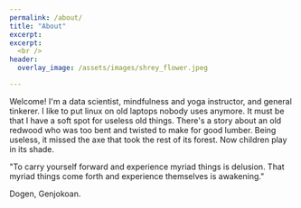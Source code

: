 ```yaml
---
permalink: /about/
title: "About"
excerpt: 
excerpt: 
  <br />
header:
  overlay_image: /assets/images/shrey_flower.jpeg

---
```

Welcome! I'm a data scientist, mindfulness and yoga instructor, and general tinkerer. I like to put linux on old laptops nobody uses anymore. It must be that I have a soft spot for useless old things. There's a story about an old redwood who was too bent and twisted to make for good lumber. Being useless, it missed the axe that took the rest of its forest. Now children play in its shade.

"To carry yourself forward and experience myriad things is delusion. That
myriad things come forth and experience themselves is awakening."

Dogen, Genjokoan.
